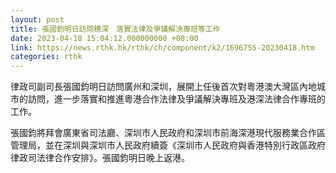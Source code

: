 ```yaml
---
layout: post
title: 張國鈞明日訪問穗深　落實法律及爭議解決專班等工作
date: 2023-04-18 15:04:12.000000000 +08:00
link: https://news.rthk.hk/rthk/ch/component/k2/1696755-20230418.htm
categories: rthk
---
```


律政司副司長張國鈞明日訪問廣州和深圳，展開上任後首次對粵港澳大灣區內地城市的訪問，進一步落實和推進粵港合作法律及爭議解決專班及港深法律合作專班的工作。

張國鈞將拜會廣東省司法廳、深圳市人民政府和深圳市前海深港現代服務業合作區管理局，並在深圳與深圳市人民政府續簽《深圳市人民政府與香港特別行政區政府律政司法律合作安排》。張國鈞明日晚上返港。

